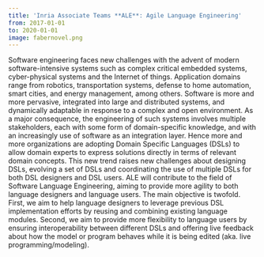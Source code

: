 ```yaml
---
title: 'Inria Associate Teams **ALE**: Agile Language Engineering'
from: 2017-01-01
to: 2020-01-01
image: fabernovel.png
---
```


Software engineering faces new challenges with the advent of modern software-intensive systems such as complex critical embedded systems, cyber-physical systems and the Internet of things. Application domains range from robotics, transportation systems, defense to home automation, smart cities, and energy management, among others. Software is more and more pervasive, integrated into large and distributed systems, and dynamically adaptable in response to a complex and open environment. As a major consequence, the engineering of such systems involves multiple stakeholders, each with some form of domain-specific knowledge, and with an increasingly use of software as an integration layer. Hence more and more organizations are adopting Domain Specific Languages (DSLs) to allow domain experts to express solutions directly in terms of relevant domain concepts. This new trend raises new challenges about designing DSLs, evolving a set of DSLs and coordinating the use of multiple DSLs for both DSL designers and DSL users. ALE will contribute to the field of Software Language Engineering, aiming to provide more agility to both language designers and language users. The main objective is twofold. First, we aim to help language designers to leverage previous DSL implementation efforts by reusing and combining existing language modules. Second, we aim to provide more flexibility to language users by ensuring interoperability between different DSLs and offering live feedback about how the model or program behaves while it is being edited (aka. live programming/modeling).
